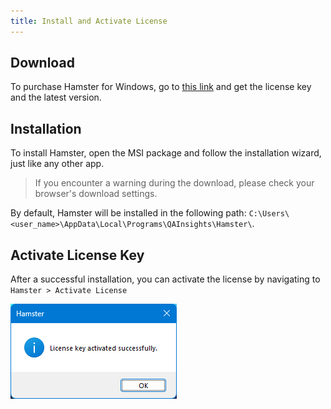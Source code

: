 ```yaml
---
title: Install and Activate License
---
```


## Download

To purchase Hamster for Windows, go to [this link](https://qainsights.gumroad.com) and get the license key and the latest version.

## Installation

To install Hamster, open the MSI package and follow the installation wizard, just like any other app.

> If you encounter a warning during the download, please check your browser's download settings.

By default, Hamster will be installed in the following path: `C:\Users\<user_name>\AppData\Local\Programs\QAInsights\Hamster\`.

## Activate License Key

After a successful installation, you can activate the license by navigating to `Hamster > Activate License`

![Activate License](../../../static/assets/windows/Hamster-Pro-Windows-Activate-License.png)